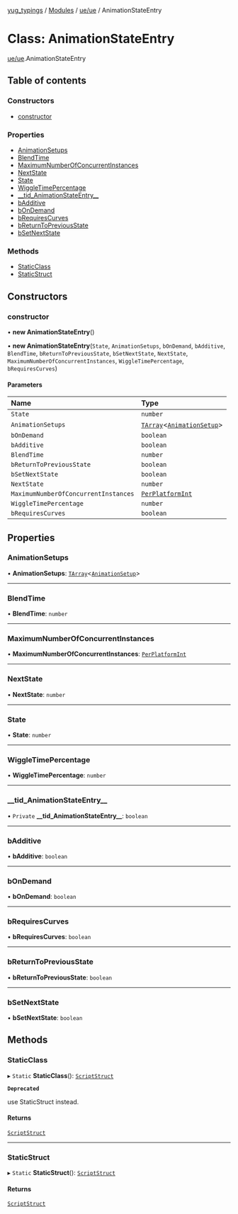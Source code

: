 [yug_typings](../README.md) / [Modules](../modules.md) / [ue/ue](../modules/ue_ue.md) / AnimationStateEntry

# Class: AnimationStateEntry

[ue/ue](../modules/ue_ue.md).AnimationStateEntry

## Table of contents

### Constructors

- [constructor](ue_ue.AnimationStateEntry.md#constructor)

### Properties

- [AnimationSetups](ue_ue.AnimationStateEntry.md#animationsetups)
- [BlendTime](ue_ue.AnimationStateEntry.md#blendtime)
- [MaximumNumberOfConcurrentInstances](ue_ue.AnimationStateEntry.md#maximumnumberofconcurrentinstances)
- [NextState](ue_ue.AnimationStateEntry.md#nextstate)
- [State](ue_ue.AnimationStateEntry.md#state)
- [WiggleTimePercentage](ue_ue.AnimationStateEntry.md#wiggletimepercentage)
- [\_\_tid\_AnimationStateEntry\_\_](ue_ue.AnimationStateEntry.md#__tid_animationstateentry__)
- [bAdditive](ue_ue.AnimationStateEntry.md#badditive)
- [bOnDemand](ue_ue.AnimationStateEntry.md#bondemand)
- [bRequiresCurves](ue_ue.AnimationStateEntry.md#brequirescurves)
- [bReturnToPreviousState](ue_ue.AnimationStateEntry.md#breturntopreviousstate)
- [bSetNextState](ue_ue.AnimationStateEntry.md#bsetnextstate)

### Methods

- [StaticClass](ue_ue.AnimationStateEntry.md#staticclass)
- [StaticStruct](ue_ue.AnimationStateEntry.md#staticstruct)

## Constructors

### constructor

• **new AnimationStateEntry**()

• **new AnimationStateEntry**(`State`, `AnimationSetups`, `bOnDemand`, `bAdditive`, `BlendTime`, `bReturnToPreviousState`, `bSetNextState`, `NextState`, `MaximumNumberOfConcurrentInstances`, `WiggleTimePercentage`, `bRequiresCurves`)

#### Parameters

| Name | Type |
| :------ | :------ |
| `State` | `number` |
| `AnimationSetups` | [`TArray`](../interfaces/ue_puerts.TArray.md)<[`AnimationSetup`](ue_ue.AnimationSetup.md)\> |
| `bOnDemand` | `boolean` |
| `bAdditive` | `boolean` |
| `BlendTime` | `number` |
| `bReturnToPreviousState` | `boolean` |
| `bSetNextState` | `boolean` |
| `NextState` | `number` |
| `MaximumNumberOfConcurrentInstances` | [`PerPlatformInt`](ue_ue.PerPlatformInt.md) |
| `WiggleTimePercentage` | `number` |
| `bRequiresCurves` | `boolean` |

## Properties

### AnimationSetups

• **AnimationSetups**: [`TArray`](../interfaces/ue_puerts.TArray.md)<[`AnimationSetup`](ue_ue.AnimationSetup.md)\>

___

### BlendTime

• **BlendTime**: `number`

___

### MaximumNumberOfConcurrentInstances

• **MaximumNumberOfConcurrentInstances**: [`PerPlatformInt`](ue_ue.PerPlatformInt.md)

___

### NextState

• **NextState**: `number`

___

### State

• **State**: `number`

___

### WiggleTimePercentage

• **WiggleTimePercentage**: `number`

___

### \_\_tid\_AnimationStateEntry\_\_

• `Private` **\_\_tid\_AnimationStateEntry\_\_**: `boolean`

___

### bAdditive

• **bAdditive**: `boolean`

___

### bOnDemand

• **bOnDemand**: `boolean`

___

### bRequiresCurves

• **bRequiresCurves**: `boolean`

___

### bReturnToPreviousState

• **bReturnToPreviousState**: `boolean`

___

### bSetNextState

• **bSetNextState**: `boolean`

## Methods

### StaticClass

▸ `Static` **StaticClass**(): [`ScriptStruct`](ue_ue.ScriptStruct.md)

**`Deprecated`**

use StaticStruct instead.

#### Returns

[`ScriptStruct`](ue_ue.ScriptStruct.md)

___

### StaticStruct

▸ `Static` **StaticStruct**(): [`ScriptStruct`](ue_ue.ScriptStruct.md)

#### Returns

[`ScriptStruct`](ue_ue.ScriptStruct.md)
